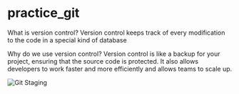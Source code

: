# practice_git

What is version control?
Version control keeps track of every modification to the code in a special kind of database

Why do we use version control?
Version control is like a backup for your project, ensuring that the source code is protected. It also allows developers to work faster and more efficiently and allows teams to scale up.

![Git Staging](/desktop/git-staging.png)



